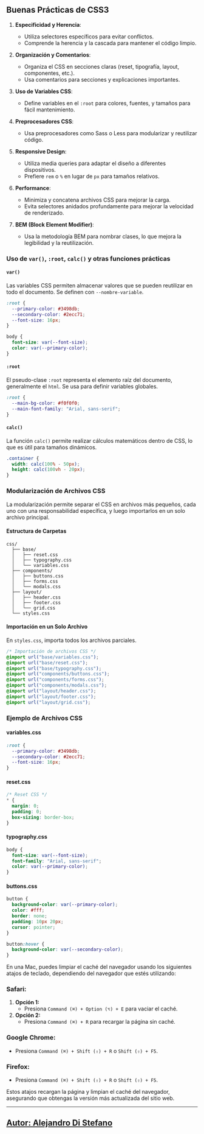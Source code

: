 ## Buenas Prácticas de CSS3

1. **Especificidad y Herencia**:

   - Utiliza selectores específicos para evitar conflictos.
   - Comprende la herencia y la cascada para mantener el código limpio.

2. **Organización y Comentarios**:

   - Organiza el CSS en secciones claras (reset, tipografía, layout, componentes, etc.).
   - Usa comentarios para secciones y explicaciones importantes.

3. **Uso de Variables CSS**:

   - Define variables en el `:root` para colores, fuentes, y tamaños para fácil mantenimiento.

4. **Preprocesadores CSS**:

   - Usa preprocesadores como Sass o Less para modularizar y reutilizar código.

5. **Responsive Design**:

   - Utiliza media queries para adaptar el diseño a diferentes dispositivos.
   - Prefiere `rem` o `%` en lugar de `px` para tamaños relativos.

6. **Performance**:

   - Minimiza y concatena archivos CSS para mejorar la carga.
   - Evita selectores anidados profundamente para mejorar la velocidad de renderizado.

7. **BEM (Block Element Modifier)**:
   - Usa la metodología BEM para nombrar clases, lo que mejora la legibilidad y la reutilización.

### Uso de `var()`, `:root`, `calc()` y otras funciones prácticas

#### `var()`

Las variables CSS permiten almacenar valores que se pueden reutilizar en todo el documento. Se definen con `--nombre-variable`.

```css
:root {
  --primary-color: #3498db;
  --secondary-color: #2ecc71;
  --font-size: 16px;
}

body {
  font-size: var(--font-size);
  color: var(--primary-color);
}
```

#### `:root`

El pseudo-clase `:root` representa el elemento raíz del documento, generalmente el `html`. Se usa para definir variables globales.

```css
:root {
  --main-bg-color: #f0f0f0;
  --main-font-family: "Arial, sans-serif";
}
```

#### `calc()`

La función `calc()` permite realizar cálculos matemáticos dentro de CSS, lo que es útil para tamaños dinámicos.

```css
.container {
  width: calc(100% - 50px);
  height: calc(100vh - 20px);
}
```

### Modularización de Archivos CSS

La modularización permite separar el CSS en archivos más pequeños, cada uno con una responsabilidad específica, y luego importarlos en un solo archivo principal.

#### Estructura de Carpetas

```plaintext
css/
  ├── base/
  │   ├── reset.css
  │   ├── typography.css
  │   └── variables.css
  ├── components/
  │   ├── buttons.css
  │   ├── forms.css
  │   └── modals.css
  ├── layout/
  │   ├── header.css
  │   ├── footer.css
  │   └── grid.css
  └── styles.css
```

#### Importación en un Solo Archivo

En `styles.css`, importa todos los archivos parciales.

```css
/* Importación de archivos CSS */
@import url("base/variables.css");
@import url("base/reset.css");
@import url("base/typography.css");
@import url("components/buttons.css");
@import url("components/forms.css");
@import url("components/modals.css");
@import url("layout/header.css");
@import url("layout/footer.css");
@import url("layout/grid.css");
```

### Ejemplo de Archivos CSS

#### variables.css

```css
:root {
  --primary-color: #3498db;
  --secondary-color: #2ecc71;
  --font-size: 16px;
}
```

#### reset.css

```css
/* Reset CSS */
* {
  margin: 0;
  padding: 0;
  box-sizing: border-box;
}
```

#### typography.css

```css
body {
  font-size: var(--font-size);
  font-family: "Arial, sans-serif";
  color: var(--primary-color);
}
```

#### buttons.css

```css
button {
  background-color: var(--primary-color);
  color: #fff;
  border: none;
  padding: 10px 20px;
  cursor: pointer;
}

button:hover {
  background-color: var(--secondary-color);
}
```



En una Mac, puedes limpiar el caché del navegador usando los siguientes atajos de teclado, dependiendo del navegador que estés utilizando:

### Safari:
1. **Opción 1:** 
   - Presiona `Command (⌘) + Option (⌥) + E` para vaciar el caché.
2. **Opción 2:**
   - Presiona `Command (⌘) + R` para recargar la página sin caché.

### Google Chrome:
- Presiona `Command (⌘) + Shift (⇧) + R` o `Shift (⇧) + F5`.

### Firefox:
- Presiona `Command (⌘) + Shift (⇧) + R` o `Shift (⇧) + F5`.

Estos atajos recargan la página y limpian el caché del navegador, asegurando que obtengas la versión más actualizada del sitio web.



---


## [Autor: Alejandro Di Stefano](https://github.com/Drako01)